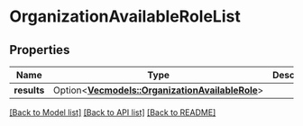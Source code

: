 # OrganizationAvailableRoleList

## Properties

Name | Type | Description | Notes
------------ | ------------- | ------------- | -------------
**results** | Option<[**Vec<models::OrganizationAvailableRole>**](OrganizationAvailableRole.md)> |  | [optional]

[[Back to Model list]](../README.md#documentation-for-models) [[Back to API list]](../README.md#documentation-for-api-endpoints) [[Back to README]](../README.md)


